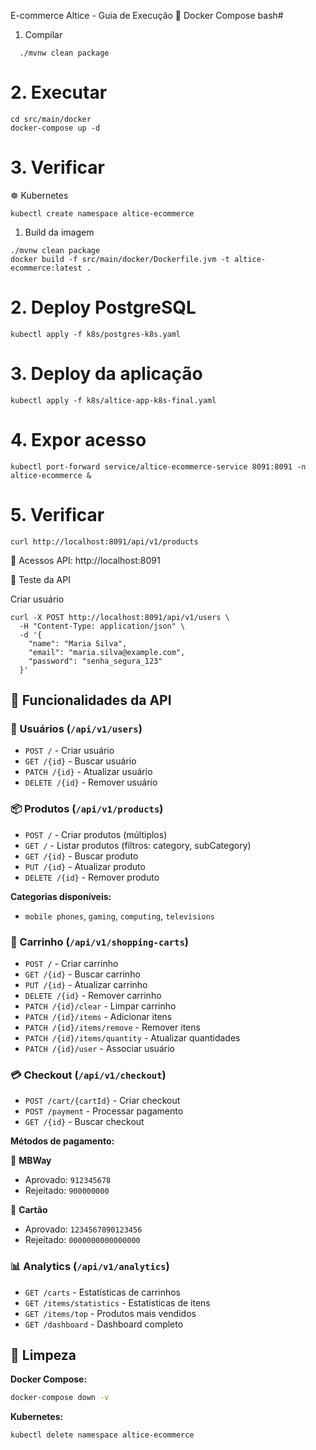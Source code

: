 E-commerce Altice - Guia de Execução
  🐳 Docker Compose
bash# 
  1. Compilar
```shell
  ./mvnw clean package
```
# 2. Executar
```
cd src/main/docker
docker-compose up -d
```

# 3. Verificar
☸️ Kubernetes
```
kubectl create namespace altice-ecommerce
```
 
 1. Build da imagem
```
./mvnw clean package
docker build -f src/main/docker/Dockerfile.jvm -t altice-ecommerce:latest .
```
# 2. Deploy PostgreSQL
```
kubectl apply -f k8s/postgres-k8s.yaml
```
# 3. Deploy da aplicação
```
kubectl apply -f k8s/altice-app-k8s-final.yaml
```
# 4. Expor acesso
```
kubectl port-forward service/altice-ecommerce-service 8091:8091 -n altice-ecommerce &
```

# 5. Verificar
```
curl http://localhost:8091/api/v1/products
```

🔗 Acessos
API: http://localhost:8091

🧪 Teste da API

 Criar usuário
```
curl -X POST http://localhost:8091/api/v1/users \
  -H "Content-Type: application/json" \
  -d '{
    "name": "Maria Silva",
    "email": "maria.silva@example.com",
    "password": "senha_segura_123"
  }'
```
## 🚀 Funcionalidades da API

### 👤 Usuários (`/api/v1/users`)
- `POST /` - Criar usuário
- `GET /{id}` - Buscar usuário
- `PATCH /{id}` - Atualizar usuário
- `DELETE /{id}` - Remover usuário

### 📦 Produtos (`/api/v1/products`)
- `POST /` - Criar produtos (múltiplos)
- `GET /` - Listar produtos (filtros: category, subCategory)
- `GET /{id}` - Buscar produto
- `PUT /{id}` - Atualizar produto
- `DELETE /{id}` - Remover produto

**Categorias disponíveis:**
- `mobile phones`, `gaming`, `computing`, `televisions`

### 🛒 Carrinho (`/api/v1/shopping-carts`)
- `POST /` - Criar carrinho
- `GET /{id}` - Buscar carrinho
- `PUT /{id}` - Atualizar carrinho
- `DELETE /{id}` - Remover carrinho
- `PATCH /{id}/clear` - Limpar carrinho
- `PATCH /{id}/items` - Adicionar itens
- `PATCH /{id}/items/remove` - Remover itens
- `PATCH /{id}/items/quantity` - Atualizar quantidades
- `PATCH /{id}/user` - Associar usuário

### 💳 Checkout (`/api/v1/checkout`)
- `POST /cart/{cartId}` - Criar checkout
- `POST /payment` - Processar pagamento
- `GET /{id}` - Buscar checkout

**Métodos de pagamento:**

🔹 **MBWay**
- Aprovado: `912345678`
- Rejeitado: `900000000`

🔹 **Cartão**
- Aprovado: `1234567890123456`
- Rejeitado: `0000000000000000`

### 📊 Analytics (`/api/v1/analytics`)
- `GET /carts` - Estatísticas de carrinhos
- `GET /items/statistics` - Estatísticas de itens
- `GET /items/top` - Produtos mais vendidos
- `GET /dashboard` - Dashboard completo

## 🧹 Limpeza

**Docker Compose:**
```bash
docker-compose down -v
```

**Kubernetes:**
```bash
kubectl delete namespace altice-ecommerce
```
